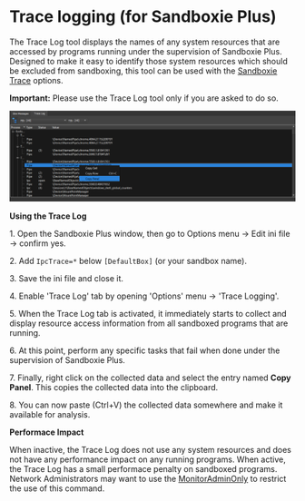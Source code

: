 # Trace logging (for Sandboxie Plus)

The Trace Log tool displays the names of any system resources that are accessed by programs running under the supervision of Sandboxie Plus. Designed to make it easy to identify those system resources which should be excluded from sandboxing, this tool can be used with the [Sandboxie Trace](SandboxieTrace.md) options.

**Important:** Please use the Trace Log tool only if you are asked to do so.

![](../Media/TraceLog.png)

**Using the Trace Log**

1\. Open the Sandboxie Plus window, then go to Options menu -> Edit ini file -> confirm yes.

2\. Add `IpcTrace=*` below `[DefaultBox]` (or your sandbox name).

3\. Save the ini file and close it.

4\. Enable 'Trace Log' tab by opening 'Options' menu -> 'Trace Logging'.

5\. When the Trace Log tab is activated, it immediately starts to collect and display resource access information from all sandboxed programs that are running.

6\. At this point, perform any specific tasks that fail when done under the supervision of Sandboxie Plus.

7\. Finally, right click on the collected data and select the entry named **Copy Panel**. This copies the collected data into the clipboard.

8\. You can now paste (Ctrl+V) the collected data somewhere and make it available for analysis.

**Performace Impact**

When inactive, the Trace Log does not use any system resources and does not have any performance impact on any running programs. When active, the Trace Log has a small performace penalty on sandboxed programs. Network Administrators may want to use the [MonitorAdminOnly](MonitorAdminOnly.md) to restrict the use of this command.
